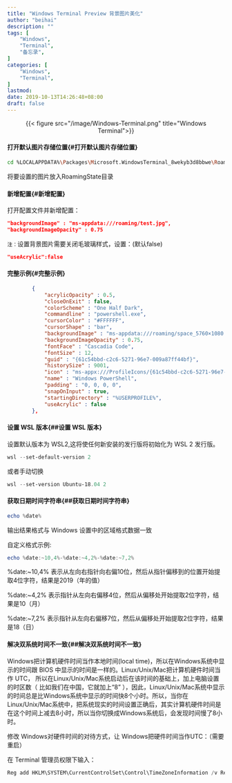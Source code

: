 ```yaml
---
title: "Windows Terminal Preview 背景图片美化"
author: "beihai"
description: ""
tags: [
    "Windows",
    "Terminal",
    "备忘录",
]
categories: [
    "Windows",
    "Terminal",
]
lastmod: 
date: 2019-10-13T14:26:48+08:00
draft: false
---
```


<div align="center">{{< figure src="/image/Windows-Terminal.png" title="Windows Terminal">}}</div>
<!--more-->

#### 打开默认图片存储位置{#打开默认图片存储位置}

```bash
cd %LOCALAPPDATA%\Packages\Microsoft.WindowsTerminal_8wekyb3d8bbwe\RoamingState
```

将要设置的图片放入RoamingState目录

#### 新增配置{#新增配置}

打开配置文件并新增配置：

```json
"backgroundImage" : "ms-appdata:///roaming/test.jpg",
"backgroundImageOpacity" : 0.75
```

 `注：`设置背景图片需要关闭毛玻璃样式，设置：(默认false)

```json
"useAcrylic":false
```

#### 完整示例{#完整示例}

```json
        {
            "acrylicOpacity" : 0.5,
            "closeOnExit" : false,
            "colorScheme" : "One Half Dark",
            "commandline" : "powershell.exe",
            "cursorColor" : "#FFFFFF",
            "cursorShape" : "bar",
            "backgroundImage" : "ms-appdata:///roaming/space_5760×1080.png",
            "backgroundImageOpacity" : 0.75,
            "fontFace" : "Cascadia Code",
            "fontSize" : 12,
            "guid" : "{61c54bbd-c2c6-5271-96e7-009a87ff44bf}",
            "historySize" : 9001,
            "icon" : "ms-appx:///ProfileIcons/{61c54bbd-c2c6-5271-96e7-009a87ff44bf}.png",
            "name" : "Windows PowerShell",
            "padding" : "0, 0, 0, 0",
            "snapOnInput" : true,
            "startingDirectory" : "%USERPROFILE%",
            "useAcrylic" : false
        },
```

#### 设置 WSL 版本{##设置 WSL 版本}

设置默认版本为 WSL2,这将使任何新安装的发行版将初始化为 WSL 2 发行版。 

```powershell
wsl --set-default-version 2
```

或者手动切换

```powershell
wsl --set-version Ubuntu-18.04 2
```

#### 获取日期时间字符串{##获取日期时间字符串}

```powershell
echo %date%
```

输出结果格式与 Windows 设置中的区域格式数据一致

自定义格式示例:

```powershell
echo %date:~10,4%-%date:~4,2%-%date:~7,2%
```

%date:~10,4% 表示从左向右指针向右偏10位，然后从指针偏移到的位置开始提取4位字符，结果是2019（年的值）

%date:~4,2% 表示指针从左向右偏移4位，然后从偏移处开始提取2位字符，结果是10（月）

%date:~7,2% 表示指针从左向右偏移7位，然后从偏移处开始提取2位字符，结果是18（日）

#### 解决双系统时间不一致{##解决双系统时间不一致}

Windows把计算机硬件时间当作本地时间(local time)，所以在Windows系统中显示的时间跟 BIOS 中显示的时间是一样的。Linux/Unix/Mac把计算机硬件时间当作 UTC， 所以在Linux/Unix/Mac系统启动后在该时间的基础上，加上电脑设置的时区数（ 比如我们在中国，它就加上“8” ），因此，Linux/Unix/Mac系统中显示的时间总是比Windows系统中显示的时间快8个小时。所以，当你在Linux/Unix/Mac系统中，把系统现实的时间设置正确后，其实计算机硬件时间是在这个时间上减去8小时，所以当你切换成Windows系统后，会发现时间慢了8小时。

修改 Windows对硬件时间的对待方式，让 Windows把硬件时间当作UTC：（需要重启）

在 Terminal  管理员权限下输入：

```powershell
Reg add HKLM\SYSTEM\CurrentControlSet\Control\TimeZoneInformation /v RealTimeIsUniversal /t REG_DWORD /d 1
```

